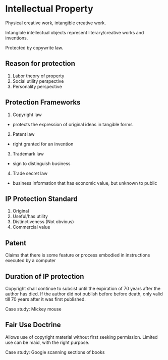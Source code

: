 # Intellectual Property

Physical creative work, intangible creative work.

Intangible intellectual objects represent literary/creative works and inventions.

Protected by copywrite law.

## Reason for protection
1. Labor theory of property
2. Social utility perspective
3. Personality perspective

## Protection Frameworks
1. Copyright law
- protects the expression of original ideas in tangible forms
2. Patent law
- right granted for an invention
3. Trademark law
- sign to distinguish business
4. Trade secret law
- business information that has economic value, but unknown to public

## IP Protection Standard
1. Original
2. Useful/has utility
3. Distinctiveness (Not obvious)
4. Commercial value

## Patent
Claims that there is some feature or process embodied in instructions executed by a computer

## Duration of IP protection
Copyright shall continue to subsist until the expiration of 70 years after the author has died.
If the author did not publish before before death, only valid till 70 years after it was first published.

Case study:
Mickey mouse

## Fair Use Doctrine

Allows use of copyright material without first seeking permission. Limited use can be maid, with the right purpose.

Case study: Google scanning sections of books
